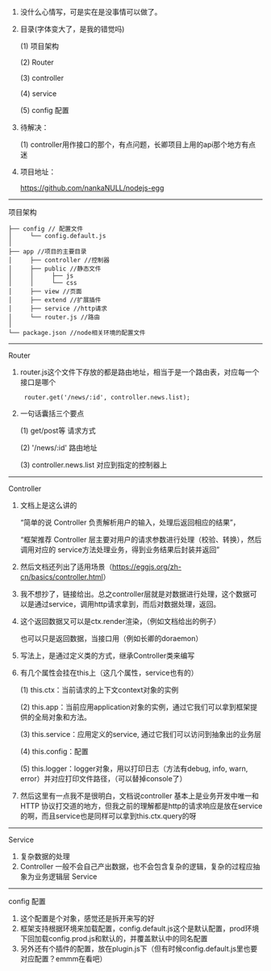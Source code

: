 1. 没什么心情写，可是实在是没事情可以做了。

2. 目录(字体变大了，是我的错觉吗)

   (1) 项目架构

   (2) Router

   (3) controller

   (4) service

   (5) config 配置

3. 待解决：

   (1) controller用作接口的那个，有点问题，长卿项目上用的api那个地方有点迷

4. 项目地址：

   <https://github.com/nankaNULL/nodejs-egg>

------

项目架构

```
├── config // 配置文件
│     └── config.default.js
│
├── app //项目的主要目录
│     ├── controller //控制器
│     ├── public //静态文件
│     │     ├── js 
│     │     └── css 
│     ├── view //页面
│     ├── extend //扩展插件
│     ├── service //http请求
│     └── router.js //路由
│
└── package.json //node相关环境的配置文件
```

------

Router

1. router.js这个文件下存放的都是路由地址，相当于是一个路由表，对应每一个接口是哪个

   ```
    router.get('/news/:id', controller.news.list);
   ```

2. 一句话囊括三个要点

   (1) get/post等 请求方式

   (2) '/news/:id' 路由地址

   (3) controller.news.list 对应到指定的控制器上

------

Controller

1. 文档上是这么讲的

   “简单的说 Controller 负责解析用户的输入，处理后返回相应的结果”，

   “框架推荐 Controller 层主要对用户的请求参数进行处理（校验、转换），然后调用对应的 service方法处理业务，得到业务结果后封装并返回”

2. 然后文档还列出了适用场景（<https://eggjs.org/zh-cn/basics/controller.html>）

3. 我不想抄了，链接给出。总之controller层就是对数据进行处理，这个数据可以是通过service，调用http请求拿到，而后对数据处理，返回。

4. 这个返回数据又可以是ctx.render渲染，（例如文档给出的例子）

   也可以只是返回数据，当接口用（例如长卿的doraemon）

5. 写法上，是通过定义类的方式，继承Controller类来编写

6. 有几个属性会挂在this上（这几个属性，service也有的）

   (1) this.ctx：当前请求的上下文context对象的实例

   (2) this.app：当前应用application对象的实例，通过它我们可以拿到框架提供的全局对象和方法。

   (3) this.service：应用定义的service, 通过它我们可以访问到抽象出的业务层

   (4) this.config：配置

   (5) this.logger：logger对象，用以打印日志（方法有debug, info, warn, error）并对应打印文件路径，（可以替掉console了）

7. 然后这里有一点我不是很明白，文档说controller 基本上是业务开发中唯一和 HTTP 协议打交道的地方，但我之前的理解都是http的请求响应是放在service的啊，而且service也是同样可以拿到this.ctx.query的呀

------

Service

1. 复杂数据的处理
2. Controller 一般不会自己产出数据，也不会包含复杂的逻辑，复杂的过程应抽象为业务逻辑层 Service

------

config 配置

1. 这个配置是个对象，感觉还是拆开来写的好
2. 框架支持根据环境来加载配置，config.default.js这个是默认配置，prod环境下回加载config.prod.js和默认的，并覆盖默认中的同名配置
3. 另外还有个插件的配置，放在plugin.js下（但有时候config.default.js里也要对应配置？emmm在看吧）